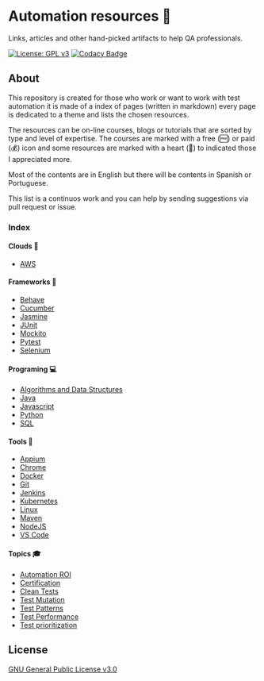 # Automation resources 🤖

Links, articles and other hand-picked artifacts to help QA professionals.

[![License: GPL v3](https://img.shields.io/badge/License-GPLv3-blue.svg)](https://www.gnu.org/licenses/gpl-3.0)
[![Codacy Badge](https://api.codacy.com/project/badge/Grade/cb911d602af6436a9fa5073616aa7815)](https://www.codacy.com/manual/edumco/automation-resources?utm_source=github.com&utm_medium=referral&utm_content=edumco/automation-resources&utm_campaign=Badge_Grade)

## About

This repository is created for those who work or want to work with test automation it is made of a index of pages (written in markdown) every page is dedicated to a theme and lists the chosen resources.

The resources can be on-line courses, blogs or tutorials that are sorted by type and level of expertise. The courses are marked with a free (🆓) or paid (💰) icon and some resources are marked with a heart (🖤) to indicated those I appreciated more.

Most of the contents are in English but there will be contents in Spanish or Portuguese.

This list is a continuos work and you can help by sending suggestions via pull request or issue.

### Index

#### Clouds 🎯

- [AWS](clouds/aws.md)

#### Frameworks 📝

- [Behave](resources/frameworks/behave.md)
- [Cucumber](resources/frameworks/cucumber.md)
- [Jasmine](resources/frameworks/jasmine.md)
- [JUnit](resources/frameworks/junit.md)
- [Mockito](resources/frameworks/mockito.md)
- [Pytest](resources/frameworks/pytest.md)
- [Selenium](resources/frameworks/selenium.md)

#### Programing 💻

- [Algorithms and Data Structures](resources/programing/algoritms.md)
- [Java](resources/programing/java.md)
- [Javascript](resources/programing/javascript.md)
- [Python](resources/programing/python.md)
- [SQL](resources/programing/sql.md)

#### Tools 🔨

- [Appium](resources/tools/appium.md)
- [Chrome](resources/tools/chrome.md)
- [Docker](resources/tools/docker.md)
- [Git](resources/tools/linux.md)
- [Jenkins](resources/tools/jenkins.md)
- [Kubernetes](resources/tools/kubernetes.md)
- [Linux](resources/tools/git.md)
- [Maven](resources/tools/maven.md)
- [NodeJS](resources/tools/nodejs.md)
- [VS Code](resources/tools/vscode.md)

#### Topics 🎓

- [Automation ROI](resources/topics/automation-roi.md)
- [Certification](resources/topics/certification.md)
- [Clean Tests](resources/topics/clean-tests.md)
- [Test Mutation](resources/topics/mutation.md)
- [Test Patterns](resources/topics/test-patterns.md)
- [Test Performance](resources/topics/test-performance.md)
- [Test prioritization](resources/topics/test-priorization.md)

## License

[GNU General Public License v3.0](LICENSE)
